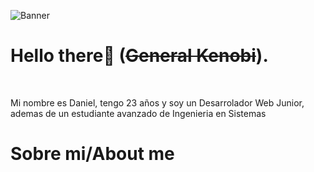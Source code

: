 ![Banner](https://user-images.githubusercontent.com/83776673/130269668-2f85a29e-b59c-4814-a5ea-bce8479eab57.png)
# Hello there👋 (~~General Kenobi~~). 
<br/>
<p> Mi nombre es Daniel, tengo 23 años y soy un Desarrolador Web Junior, ademas de un estudiante avanzado de Ingenieria en Sistemas </p>
<h1> Sobre mi/About me</h1>
<br/>





<!--
**Dunglita/Dunglita** is a ✨ _special_ ✨ repository because its `README.md` (this file) appears on your GitHub profile.




- 🔭 I’m currently working on ...
- 🌱 I’m currently learning ...
- 👯 I’m looking to collaborate on ...
- 🤔 I’m looking for help with ...
- 💬 Ask me about ...
- 📫 How to reach me: ...
- 😄 Pronouns: ...
- ⚡ Fun fact: ...
-->

